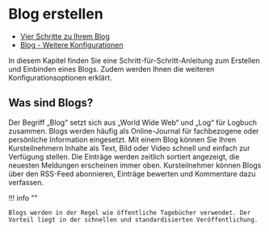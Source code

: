 # Blog erstellen

  * [Vier Schritte zu Ihrem Blog](../resource_blog/Four_Steps_to_Your_Blog.de.md)
  * [Blog - Weitere Konfigurationen](../learningresources/Blog_Further_Configurations.de.md)

  

In diesem Kapitel finden Sie eine Schritt-für-Schritt-Anleitung zum Erstellen
und Einbinden eines Blogs. Zudem werden Ihnen die weiteren
Konfigurationsoptionen erklärt.

## Was sind Blogs?

Der Begriff „Blog“ setzt sich aus „World Wide Web“ und „Log“ für Logbuch
zusammen. Blogs werden häufig als Online-Journal für fachbezogene oder
persönliche Information eingesetzt. Mit einem Blog können Sie Ihren
Kursteilnehmern Inhalte als Text, Bild oder Video schnell und einfach zur
Verfügung stellen. Die Einträge werden zeitlich sortiert angezeigt, die
neuesten Meldungen erscheinen immer oben. Kursteilnehmer können Blogs über den
RSS-Feed abonnieren, Einträge bewerten und Kommentare dazu verfassen.

!!! info ""

    Blogs werden in der Regel wie öffentliche Tagebücher verwendet. Der Vorteil liegt in der schnellen und standardisierten Veröffentlichung.

  

